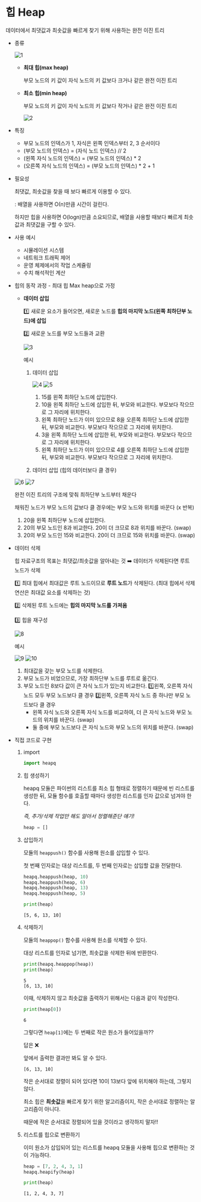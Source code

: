 # 힙 Heap

데이터에서 최댓값과 최솟값을 빠르게 찾기 위해 사용하는 완전 이진 트리

- 종류
    
    ![1](https://github.com/CS-Study-crew/2024-CS-Study/assets/83401978/cb635bee-7f76-4b59-a5ba-93a35105207d)
    
    - **최대 힙(max heap)**
        
        부모 노드의 키 값이 자식 노드의 키 값보다 크거나 같은 완전 이진 트리
        
    - **최소 힙(min heap)**
        
        부모 노드의 키 값이 자식 노드의 키 값보다 작거나 같은 완전 이진 트리
        
        ![2](https://github.com/CS-Study-crew/2024-CS-Study/assets/83401978/92afb8e2-65a4-451e-a321-e5ba355afd6c)
        

- 특징
    - 부모 노드의 인덱스가 1, 자식은 왼쪽 인덱스부터 2, 3 순서이다
    - (부모 노드의 인덱스) = (자식 노드 인덱스) // 2
    - (왼쪽 자식 노드의 인덱스) = (부모 노드의 인덱스) * 2
    - (오른쪽 자식 노드의 인덱스) = (부모 노드의 인덱스) * 2 + 1

- 필요성
    
    최댓값, 최솟값을 찾을 때 보다 빠르게 이용할 수 있다.
    
    : 배열을 사용하면 Ο(n)만큼 시간이 걸린다. 
    
    하지만 힙을 사용하면 O(logn)만큼 소요되므로, 배열을 사용할 때보다 빠르게 최솟값과 최댓값을 구할 수 있다.
    

- 사용 예시
    - 시뮬레이션 시스템
    - 네트워크 트래픽 제어
    - 운영 체제에서의 작업 스케쥴링
    - 수치 해석적인 계산
    
- 힙의 동작 과정 - 최대 힙 Max heap으로 가정
    - **데이터 삽입**
        
        1️⃣ 새로운 요소가 들어오면, 새로운 노드를 **힙의 마지막 노드(왼쪽 최하단부 노드)에 삽입**
        
        2️⃣ 새로운 노드를 부모 노드들과 교환
        
        ![3](https://github.com/CS-Study-crew/2024-CS-Study/assets/83401978/2e779bd7-b61c-46bb-9d95-cb75ff27019b)
        
        예시
        
        1. 데이터 삽입
            
            ![4](https://github.com/CS-Study-crew/2024-CS-Study/assets/83401978/7b4a2de5-99f8-4021-9f56-d79474afbe58)
![5](https://github.com/CS-Study-crew/2024-CS-Study/assets/83401978/3bbd2bcf-0a6c-425d-8bec-23aa493a96d5)
            
            1. 15를 왼쪽 최하단 노드에 삽입한다.
            2. 10을 왼쪽 최하단 노드에 삽입한 뒤, 부모와 비교한다. 부모보다 작으므로 그 자리에 위치한다.
            3. 왼쪽 최하단 노드가 이미 있으므로 8을 오른쪽 최하단 노드에 삽입한 뒤, 부모와 비교한다. 부모보다 작으므로 그 자리에 위치한다.
            4. 3을 왼쪽 최하단 노드에 삽입한 뒤, 부모와 비교한다. 부모보다 작으므로 그 자리에 위치한다.
            5. 왼쪽 최하단 노드가 이미 있으므로 4를 오른쪽 최하단 노드에 삽입한 뒤, 부모와 비교한다. 부모보다 작으므로 그 자리에 위치한다.
        
        2.  데이터 삽입 (힙의 데이터보다 클 경우)
    
    ![6](https://github.com/CS-Study-crew/2024-CS-Study/assets/83401978/d07e6daf-9bdc-40af-85b1-71f031996c5b)
![7](https://github.com/CS-Study-crew/2024-CS-Study/assets/83401978/48d5e9bc-1d84-4f45-8bda-30f9c902350b)
    
    완전 이진 트리의 구조에 맞춰 최하단부 노드부터 채운다
    
    채워진 노드가 부모 노드의 값보다 클 경우에는 부모 노드와 위치를 바꾼다 (x 반복)
    
    1. 20을 왼쪽 최하단부 노드에 삽입한다.
    2. 20의 부모 노드인 8과 비교한다. 20이 더 크므로 8과 위치를 바꾼다. (swap)
    3. 20의 부모 노드인 15와 비교한다. 20이 더 크므로 15와 위치를 바꾼다. (swap)

- 데이터 삭제
    
    힙 자료구조의 목표는 최댓값/최솟값을 알아내는 것
    ➡️ 데이터가 삭제된다면 루트 노드가 삭제
    
    1️⃣ 최대 힙에서 최대값은 루트 노드이므로 **루트 노드**가 삭제된다.
    (최대 힙에서 삭제 연산은 최대값 요소를 삭제하는 것)
    
    2️⃣ 삭제된 루트 노드에는 **힙의 마지막 노드를 가져옴**
    
    3️⃣ 힙을 재구성
    
    ![8](https://github.com/CS-Study-crew/2024-CS-Study/assets/83401978/eeba23c2-7507-41e8-a9e5-9085d674a5ba)
    
    예시
    
    ![9](https://github.com/CS-Study-crew/2024-CS-Study/assets/83401978/19bb69e1-8da7-49c5-aa07-76c293f8ecd2)
![10](https://github.com/CS-Study-crew/2024-CS-Study/assets/83401978/2c282537-53f3-4276-b4ec-7685bbedd58d)
    
    1. 최대값을 갖는 부모 노드를 삭제한다.
    2. 부모 노드가 비었으므로, 가장 최하단부 노드를 루트로 옮긴다.
    3. 부모 노드인 8보다 값이 큰 자식 노드가 있는지 비교한다. 1️⃣왼쪽, 오른쪽 자식 노드 모두 부모 노드보다 클 경우 2️⃣왼쪽, 오른쪽 자식 노드 중 하나만 부모 노드보다 클 경우
        - 왼쪽 자식 노드와 오른쪽 자식 노드를 비교하여, 더 큰 자식 노드와 부모 노드의 위치를 바꾼다. (swap)
        - 둘 중에 부모 노드보다 큰 자식 노드와 부모 노드의 위치를 바꾼다. (swap)

- 직접 코드로 구현
    1. import
        
        ```python
        import heapq
        ```
        
    2. 힙 생성하기
        
        heapq 모듈은 파이썬의 리스트를 최소 힙 형태로 정렬하기 때문에 빈 리스트를 생성한 뒤, 모듈 함수를 호출할 때마다 생성한 리스트를 인자 값으로 넘겨야 한다.
        
        *즉, 추가/삭제 작업만 해도 알아서 정렬해준단 얘기!*
        
        ```python
        heap = []
        ```
        
    3. 삽입하기
        
        모듈의 `heappush()` 함수를 사용해 원소를 삽입할 수 있다.
        
        첫 번째 인자로는 대상 리스트를, 두 번째 인자로는 삽입할 값을 전달한다.
        
        ```python
        heapq.heappush(heap, 10)
        heapq.heappush(heap, 6)
        heapq.heappush(heap, 13)
        heapq.heappush(heap, 5)
        
        print(heap)
        ```
        
        ```
        [5, 6, 13, 10]
        ```
        
    4. 삭제하기
        
        모듈의 `heappop()` 함수를 사용해 원소를 삭제할 수 있다.
        
        대상 리스트를 인자로 넘기면, 최솟값을 삭제한 뒤에 반환한다.
        
        ```python
        print(heapq.heappop(heap))
        print(heap)
        ```
        
        ```
        5
        [6, 13, 10]
        ```
        
        이때, 삭제하지 않고 최솟값을 출력하기 위해서는 다음과 같이 작성한다.
        
        ```python
        print(heap[0])
        ```
        
        ```
        6
        ```
        
        그렇다면 `heap[1]`에는 두 번째로 작은 원소가 들어있을까??
        
        답은 ❌
        
        앞에서 출력한 결과만 봐도 알 수 있다.
        
        ```
        [6, 13, 10]
        ```
        
        작은 순서대로 정렬이 되어 있다면 10이 13보다 앞에 위치해야 하는데, 그렇지 않다.
        
        최소 힙은 **최솟값**을 빠르게 찾기 위한 알고리즘이지, 작은 순서대로 정렬하는 알고리즘이 아니다.
        
        때문에 작은 순서대로 정렬되어 있을 것이라고 생각하지 말자!!
        
    5. 리스트를 힙으로 변환하기
        
        이미 원소가 삽입되어 있는 리스트를 heapq 모듈을 사용해 힙으로 변환하는 것이 가능하다.
        
        ```python
        heap = [7, 2, 4, 3, 1]
        heapq.heapify(heap)
        
        print(heap)
        ```
        
        ```
        [1, 2, 4, 3, 7]
        ```
